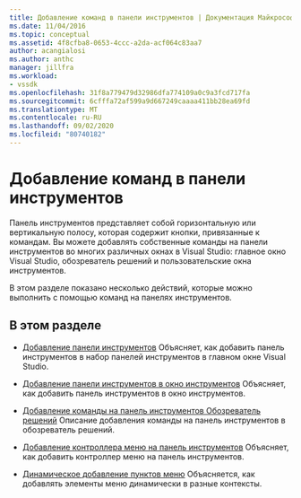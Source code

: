 ```yaml
---
title: Добавление команд в панели инструментов | Документация Майкрософт
ms.date: 11/04/2016
ms.topic: conceptual
ms.assetid: 4f8cfba8-0653-4ccc-a2da-acf064c83aa7
author: acangialosi
ms.author: anthc
manager: jillfra
ms.workload:
- vssdk
ms.openlocfilehash: 31f8a779479d32986dfa774109a0c9a3fcd717fa
ms.sourcegitcommit: 6cfffa72af599a9d667249caaaa411bb28ea69fd
ms.translationtype: MT
ms.contentlocale: ru-RU
ms.lasthandoff: 09/02/2020
ms.locfileid: "80740182"
---
```

# <a name="add-commands-to-toolbars"></a>Добавление команд в панели инструментов
Панель инструментов представляет собой горизонтальную или вертикальную полосу, которая содержит кнопки, привязанные к командам. Вы можете добавлять собственные команды на панели инструментов во многих различных окнах в Visual Studio: главное окно Visual Studio, обозреватель решений и пользовательские окна инструментов.

 В этом разделе показано несколько действий, которые можно выполнить с помощью команд на панелях инструментов.

## <a name="in-this-section"></a>В этом разделе
- [Добавление панели инструментов](../extensibility/adding-a-toolbar.md) Объясняет, как добавить панель инструментов в набор панелей инструментов в главном окне Visual Studio.

- [Добавление панели инструментов в окно инструментов](../extensibility/adding-a-toolbar-to-a-tool-window.md) Объясняет, как добавить панель инструментов в окно инструментов.

- [Добавление команды на панель инструментов Обозреватель решений](../extensibility/adding-a-command-to-the-solution-explorer-toolbar.md) Описание добавления команды на панель инструментов в обозреватель решений.

- [Добавление контроллера меню на панель инструментов](../extensibility/adding-a-menu-controller-to-a-toolbar.md) Объясняет, как добавить контроллер меню на панель инструментов.

- [Динамическое добавление пунктов меню](../extensibility/dynamically-adding-menu-items.md) Объясняется, как добавлять элементы меню динамически в разные контексты.
